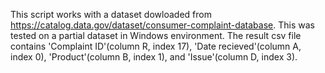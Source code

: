 This script works with a dataset dowloaded from https://catalog.data.gov/dataset/consumer-complaint-database. This was tested on a partial dataset in Windows environment. The result csv file contains 'Complaint ID'(column R, index 17), 'Date recieved'(column A, index 0), 'Product'(column B, index 1), and 'Issue'(column D, index 3).
